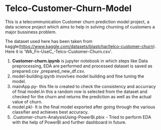 # Telco-Customer-Churn-Model
This is a telecommunication Customer churn prediction model project, a data science project which aims to help in solving churning of customers a major bussiness problem.

The dataset used here has been taken from kaggle(https://www.kaggle.com/datasets/blastchar/telco-customer-churn). Here it is 'WA_Fn-UseC_-Telco-Customer-Churn.csv'.<br />
<ol>
  <li>
    <b>Customer-churn.ipynb</b>  is jupyter notebook in which steps like Data preprocessing, EDA are performed and processed dataset is saved as prepared.csv ,prepared_new_df.csv.<br />
  </li>
  <li>
    model-building.ipynb  invovlves model building and fine tuning the model. <br />
  </li>
  <li>
    mainApp.py- this file is created to check the consistency and accurracy of final model.In this a random row is selected from the dataset and checked for the churn and returns the prediction as well as the actual value of churn.<br />
  </li>
  <li>
    model.pkl- It is the final model exported after going through the various classifier and achieves best accuracy.<br />
  </li>
  <li>
  .Customer-churn-AnalysisUsing-PowerBi.pbix - Tried to perform EDA with the help of PowerBi and further dashboard in future.<br />
  </li>
</ol>

